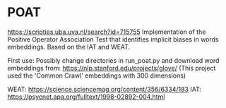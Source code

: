 # POAT 
https://scripties.uba.uva.nl/search?id=715755
Implementation of the Positive Operator Association Test that identifies implicit biases in words embeddings. Based on the IAT and WEAT. 


First use: Possibly change directories in run_poat.py and download word embeddings from: https://nlp.stanford.edu/projects/glove/ (This project used the 'Common Crawl' embeddings with 300 dimensions)


WEAT: https://science.sciencemag.org/content/356/6334/183
IAT: https://psycnet.apa.org/fulltext/1998-02892-004.html
